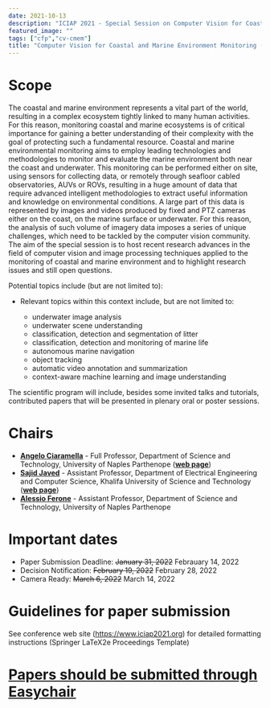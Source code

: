 ```yaml
---
date: 2021-10-13
description: "ICIAP 2021 - Special Session on Computer Vision for Coastal and Marine Environment Monitoring"
featured_image: ""
tags: ["cfp","cv-cmem"]
title: "Computer Vision for Coastal and Marine Environment Monitoring (CV-CMEM)"
---
```


# Scope

The coastal and marine environment represents a vital part of the world, resulting in a complex ecosystem tightly linked to many human activities. For this reason, monitoring coastal and marine ecosystems is of critical importance for gaining a better understanding of their complexity with the goal of protecting such a fundamental resource. Coastal and marine environmental monitoring aims to employ leading technologies and methodologies to monitor and evaluate the marine environment both near the coast and underwater. This monitoring can be performed either on site, using sensors for collecting data, or remotely through seafloor cabled observatories, AUVs or ROVs, resulting in a huge amount of data that require advanced intelligent methodologies to extract useful information and knowledge on environmental conditions. A large part of this data is represented by images and videos produced by fixed and PTZ cameras either on the coast, on the marine surface or underwater. For this reason, the analysis of such volume of imagery data imposes a series of unique challenges, which need to be tackled by the computer vision community. The aim of the special session is to host recent research advances in the field of computer vision and image processing techniques applied to the monitoring of coastal and marine environment and to highlight research issues and still open questions.
 
Potential topics include (but are not limited to):

* Relevant topics within this context include, but are not limited to:

    - underwater image analysis
    - underwater scene understanding
    - classification, detection and segmentation of litter
    - classification, detection and monitoring of marine life
    - autonomous marine navigation
    - object tracking
    - automatic video annotation and summarization
    - context-aware machine learning and image understanding


The scientific program will include, besides some invited talks and tutorials, contributed papers that will be presented in plenary oral or poster sessions.

# Chairs
- **[Angelo Ciaramella](mailto:angelo.ciaramella@uniparthenope.it)** - Full Professor, Department of Science and Technology, University of Naples Parthenope (**[web page](https://sites.google.com/view/ciss-angelociaramella/home)**)
- **[Sajid Javed](mailto:sajid.javed@ku.ac.ae)** - Assistant Professor, Department of Electrical Engineering and Computer Science, Khalifa University of Science and Technology (**[web page](https://www.ku.ac.ae/college-people/dr-sajid-javed)**)
- **[Alessio Ferone](mailto:alessio.ferone@uniparthenope.it)** - Assistant Professor, Department of Science and Technology, University of Naples Parthenope 

# Important dates
- Paper Submission Deadline: ~~January 31, 2022~~ Febrauary 14, 2022
- Decision Notification: ~~February 19, 2022~~ February 28, 2022
- Camera Ready: ~~March 6, 2022~~ March 14, 2022

# Guidelines for paper submission
See conference web site (https://www.iciap2021.org) for detailed formatting instructions (Springer LaTeX2e Proceedings Template)

# [Papers should be submitted through Easychair](https://easychair.org/conferences/?conf=cvcmem22)
